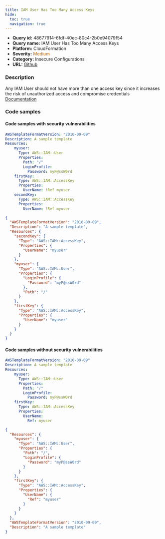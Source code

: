 ```yaml
---
title: IAM User Has Too Many Access Keys
hide:
  toc: true
  navigation: true
---
```


<style>
  .highlight .hll {
    background-color: #ff171742;
  }
  .md-content {
    max-width: 1100px;
    margin: 0 auto;
  }
</style>

-   **Query id:** 48677914-6fdf-40ec-80c4-2b0e94079f54
-   **Query name:** IAM User Has Too Many Access Keys
-   **Platform:** CloudFormation
-   **Severity:** <span style="color:#C60">Medium</span>
-   **Category:** Insecure Configurations
-   **URL:** [Github](https://github.com/Checkmarx/kics/tree/master/assets/queries/cloudFormation/aws/iam_user_too_many_access_keys)

### Description
Any IAM User should not have more than one access key since it increases the risk of unauthorized access and compromise credentials<br>
[Documentation](https://docs.aws.amazon.com/AWSCloudFormation/latest/UserGuide/aws-properties-iam-accesskey.html)

### Code samples
#### Code samples with security vulnerabilities
```yaml title="Positive test num. 1 - yaml file" hl_lines="10 14"
AWSTemplateFormatVersion: "2010-09-09"
Description: A sample template
Resources:
    myuser:
      Type: AWS::IAM::User
      Properties:
        Path: "/"
        LoginProfile:
          Password: myP@ssW0rd
    firstKey:
      Type: AWS::IAM::AccessKey
      Properties:
        UserName: !Ref myuser
    secondKey:
      Type: AWS::IAM::AccessKey
      Properties:
        UserName: !Ref myuser
```
```json title="Positive test num. 2 - json file" hl_lines="20 5"
{
  "AWSTemplateFormatVersion": "2010-09-09",
  "Description": "A sample template",
  "Resources": {
    "secondKey": {
      "Type": "AWS::IAM::AccessKey",
      "Properties": {
        "UserName": "myuser"
      }
    },
    "myuser": {
      "Type": "AWS::IAM::User",
      "Properties": {
        "LoginProfile": {
          "Password": "myP@ssW0rd"
        },
        "Path": "/"
      }
    },
    "firstKey": {
      "Type": "AWS::IAM::AccessKey",
      "Properties": {
        "UserName": "myuser"
      }
    }
  }
}

```


#### Code samples without security vulnerabilities
```yaml title="Negative test num. 1 - yaml file"
AWSTemplateFormatVersion: "2010-09-09"
Description: A sample template
Resources:
    myuser:
      Type: AWS::IAM::User
      Properties:
        Path: "/"
        LoginProfile:
          Password: myP@ssW0rd
    firstKey:
      Type: AWS::IAM::AccessKey
      Properties:
        UserName:
          Ref: myuser
```
```json title="Negative test num. 2 - json file"
{
  "Resources": {
    "myuser": {
      "Type": "AWS::IAM::User",
      "Properties": {
        "Path": "/",
        "LoginProfile": {
          "Password": "myP@ssW0rd"
        }
      }
    },
    "firstKey": {
      "Type": "AWS::IAM::AccessKey",
      "Properties": {
        "UserName": {
          "Ref": "myuser"
        }
      }
    }
  },
  "AWSTemplateFormatVersion": "2010-09-09",
  "Description": "A sample template"
}

```
